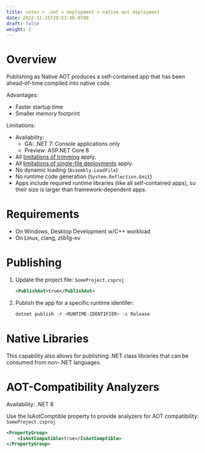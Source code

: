 ```yaml
---
title: notes > .net > deployment > native aot deployment
date: 2022-11-25T20:53:06-0700
draft: false
weight: 1
---
```

# Overview
Publishing as Native AOT produces a self-contained app that has been ahead-of-time compiled into native code.

Advantages:
- Faster startup time
- Smaller memory footprint

Limitations:
- Availability: 
  - GA: .NET 7: Console applications only
  - Preview: ASP.NET Core 8 
- All [limitations of trimming](https://learn.microsoft.com/en-us/dotnet/core/deploying/trimming/incompatibilities) apply.
- All [limitations of single-file deployments](https://learn.microsoft.com/en-us/dotnet/core/deploying/single-file/overview?tabs=cli#api-incompatibility) apply.
- No dynamic loading (`Assembly.LoadFile`)
- No runtime code generation (`System.Reflection.Emit`)
- Apps include required runtime libraries (like all self-contained apps), so their size is larger than framework-dependent apps.

# Requirements
- On Windows, Desktop Development w/C++ workload
- On Linux, clang, zlib1g-ev

# Publishing
1. Update the project file:
    `SomeProject.csproj`  
    ```xml
    <PublishAot>true</PublishAot>
    ```
2. Publish the app for a specific runtime identifer:
    ```powershell
    dotnet publish -r <RUNTIME-IDENTIFIER> -c Release
    ```

# Native Libraries
This capability also allows for publishing .NET class libraries that can be consumed from non-.NET languages.

# AOT-Compatibility Analyzers
<g>Availability: .NET 8</g>  

Use the IsAotComptible property to provide analyzers for AOT compatibility:  
`SomeProject.csproj`  
```xml
<PropertyGroup>
    <IsAotCompatible>true</IsAotComptible>
</PropertyGroup>
```
